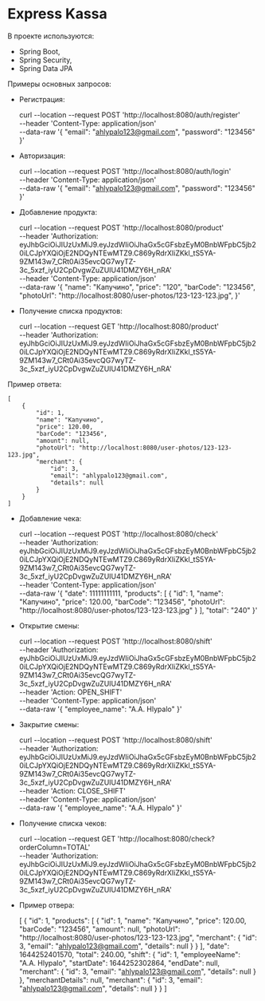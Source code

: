 # Express Kassa

В проекте используются: 
  * Spring Boot, 
  * Spring Security, 
  * Spring Data JPA

Примеры основных запросов:

  * Регистрация:
  
    curl --location --request POST 'http://localhost:8080/auth/register' \
    --header 'Content-Type: application/json' \
    --data-raw '{
        "email": "ahlypalo123@gmail.com",
        "password": "123456"
    }'
    
  * Авторизация:
  
    curl --location --request POST 'http://localhost:8080/auth/login' \
    --header 'Content-Type: application/json' \
    --data-raw '{
        "email": "ahlypalo123@gmail.com",
        "password": "123456"
    }'
    
  * Добавление продукта:
  
    curl --location --request POST 'http://localhost:8080/product' \
    --header 'Authorization: eyJhbGciOiJIUzUxMiJ9.eyJzdWIiOiJhaGx5cGFsbzEyM0BnbWFpbC5jb20iLCJpYXQiOjE2NDQyNTEwMTZ9.C869yRdrXIiZKkl_tS5YA-9ZM143w7_CRt0Ai35evcQG7wyTZ-3c_5xzf_iyU2CpDvgwZuZUIU41DMZY6H_nRA' \
    --header 'Content-Type: application/json' \
    --data-raw '{
        "name": "Капучино",
        "price": "120",
        "barCode": "123456",
        "photoUrl": "http://localhost:8080/user-photos/123-123-123.jpg",
    }'
    
  * Получение списка продуктов:
  
    curl --location --request GET 'http://localhost:8080/product' \
    --header 'Authorization: eyJhbGciOiJIUzUxMiJ9.eyJzdWIiOiJhaGx5cGFsbzEyM0BnbWFpbC5jb20iLCJpYXQiOjE2NDQyNTEwMTZ9.C869yRdrXIiZKkl_tS5YA-9ZM143w7_CRt0Ai35evcQG7wyTZ-3c_5xzf_iyU2CpDvgwZuZUIU41DMZY6H_nRA'
  
  Пример ответа:
  
    [
        {
            "id": 1,
            "name": "Капучино",
            "price": 120.00,
            "barCode": "123456",
            "amount": null,
            "photoUrl": "http://localhost:8080/user-photos/123-123-123.jpg",
            "merchant": {
                "id": 3,
                "email": "ahlypalo123@gmail.com",
                "details": null
            }
        }
    ]
    
  * Добавление чека:
  
    curl --location --request POST 'http://localhost:8080/check' \
    --header 'Authorization: eyJhbGciOiJIUzUxMiJ9.eyJzdWIiOiJhaGx5cGFsbzEyM0BnbWFpbC5jb20iLCJpYXQiOjE2NDQyNTEwMTZ9.C869yRdrXIiZKkl_tS5YA-9ZM143w7_CRt0Ai35evcQG7wyTZ-3c_5xzf_iyU2CpDvgwZuZUIU41DMZY6H_nRA' \
    --header 'Content-Type: application/json' \
    --data-raw '{
        "date": 11111111111,
        "products": [
            {
                "id": 1,
                "name": "Капучино",
                "price": 120.00,
                "barCode": "123456",
                "photoUrl": "http://localhost:8080/user-photos/123-123-123.jpg"
            }
        ],
        "total": "240"
    }'
    
  * Открытие смены:
    
      curl --location --request POST 'http://localhost:8080/shift' \
      --header 'Authorization: eyJhbGciOiJIUzUxMiJ9.eyJzdWIiOiJhaGx5cGFsbzEyM0BnbWFpbC5jb20iLCJpYXQiOjE2NDQyNTEwMTZ9.C869yRdrXIiZKkl_tS5YA-9ZM143w7_CRt0Ai35evcQG7wyTZ-3c_5xzf_iyU2CpDvgwZuZUIU41DMZY6H_nRA' \
      --header 'Action: OPEN_SHIFT' \
      --header 'Content-Type: application/json' \
      --data-raw '{
          "employee_name": "A.A. Hlypalo"
      }'
    
  * Закрытие смены:
    
      curl --location --request POST 'http://localhost:8080/shift' \
      --header 'Authorization: eyJhbGciOiJIUzUxMiJ9.eyJzdWIiOiJhaGx5cGFsbzEyM0BnbWFpbC5jb20iLCJpYXQiOjE2NDQyNTEwMTZ9.C869yRdrXIiZKkl_tS5YA-9ZM143w7_CRt0Ai35evcQG7wyTZ-3c_5xzf_iyU2CpDvgwZuZUIU41DMZY6H_nRA' \
      --header 'Action: CLOSE_SHIFT' \
      --header 'Content-Type: application/json' \
      --data-raw '{
          "employee_name": "A.A. Hlypalo"
      }'
      
  * Получение списка чеков:
    
      curl --location --request GET 'http://localhost:8080/check?orderColumn=TOTAL' \
      --header 'Authorization: eyJhbGciOiJIUzUxMiJ9.eyJzdWIiOiJhaGx5cGFsbzEyM0BnbWFpbC5jb20iLCJpYXQiOjE2NDQyNTEwMTZ9.C869yRdrXIiZKkl_tS5YA-9ZM143w7_CRt0Ai35evcQG7wyTZ-3c_5xzf_iyU2CpDvgwZuZUIU41DMZY6H_nRA'
    
  * Пример отвера: 
    
      [
          {
              "id": 1,
              "products": [
                  {
                      "id": 1,
                      "name": "Капучино",
                      "price": 120.00,
                      "barCode": "123456",
                      "amount": null,
                      "photoUrl": "http://localhost:8080/user-photos/123-123-123.jpg",
                      "merchant": {
                          "id": 3,
                          "email": "ahlypalo123@gmail.com",
                          "details": null
                      }
                  }
              ],
              "date": 1644252401570,
              "total": 240.00,
              "shift": {
                  "id": 1,
                  "employeeName": "A.A. Hlypalo",
                  "startDate": 1644252302864,
                  "endDate": null,
                  "merchant": {
                      "id": 3,
                      "email": "ahlypalo123@gmail.com",
                      "details": null
                  }
              },
              "merchantDetails": null,
              "merchant": {
                  "id": 3,
                  "email": "ahlypalo123@gmail.com",
                  "details": null
              }
          }
      ]
    
 
